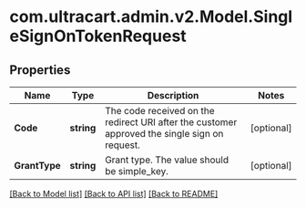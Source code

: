 
# com.ultracart.admin.v2.Model.SingleSignOnTokenRequest

## Properties

Name | Type | Description | Notes
------------ | ------------- | ------------- | -------------
**Code** | **string** | The code received on the redirect URI after the customer approved the single sign on request. | [optional] 
**GrantType** | **string** | Grant type.  The value should be simple_key. | [optional] 

[[Back to Model list]](../README.md#documentation-for-models)
[[Back to API list]](../README.md#documentation-for-api-endpoints)
[[Back to README]](../README.md)

